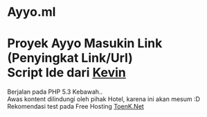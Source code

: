 # Ayyo.ml
Proyek Ayyo Masukin Link (Penyingkat Link/Url)<br />
Script Ide dari <a href="http://ayyo.ml/pdmsm">Kevin</a>
====
Berjalan pada PHP 5.3 Kebawah..<br />
Awas kontent dilindungi oleh pihak Hotel, karena ini akan mesum :D<br />
Rekomendasi test pada Free Hosting <a href="http://toenk.net">ToenK.Net</a>

